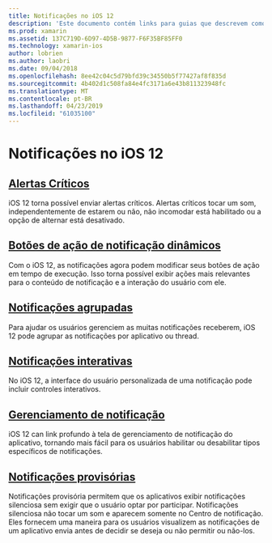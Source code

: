 ```yaml
---
title: Notificações no iOS 12
description: 'Este documento contém links para guias que descrevem como usar vários recursos relacionadas à notificação introduzidos no iOS 12: notificações provisória, agrupadas notificações, gerenciamento de notificação, notificações interativas, botões de ação de notificação dinâmico, e alertas críticos.'
ms.prod: xamarin
ms.assetid: 137C719D-6D97-4D5B-9877-F6F35BF85FF0
ms.technology: xamarin-ios
author: lobrien
ms.author: laobri
ms.date: 09/04/2018
ms.openlocfilehash: 8ee42c04c5d79bfd39c34550b5f77427af8f835d
ms.sourcegitcommit: 4b402d1c508fa84e4fc3171a6e43b811323948fc
ms.translationtype: MT
ms.contentlocale: pt-BR
ms.lasthandoff: 04/23/2019
ms.locfileid: "61035100"
---
```

# <a name="notifications-in-ios-12"></a>Notificações no iOS 12

## <a name="critical-alertscritical-alertsmd"></a>[Alertas Críticos](critical-alerts.md)

iOS 12 torna possível enviar alertas críticos. Alertas críticos tocar um som, independentemente de estarem ou não, não incomodar está habilitado ou a opção de alternar está desativado.

## <a name="dynamic-notification-action-buttonsdynamic-actionsmd"></a>[Botões de ação de notificação dinâmicos](dynamic-actions.md)

Com o iOS 12, as notificações agora podem modificar seus botões de ação em tempo de execução.
Isso torna possível exibir ações mais relevantes para o conteúdo de notificação e a interação do usuário com ele.

## <a name="grouped-notificationsgroupedmd"></a>[Notificações agrupadas](grouped.md)

Para ajudar os usuários gerenciem as muitas notificações receberem, iOS 12 pode agrupar as notificações por aplicativo ou thread.

## <a name="interactive-notificationsinteractivemd"></a>[Notificações interativas](interactive.md)

No iOS 12, a interface do usuário personalizada de uma notificação pode incluir controles interativos.

## <a name="notification-managementmanagementmd"></a>[Gerenciamento de notificação](management.md)

iOS 12 can link profundo à tela de gerenciamento de notificação do aplicativo, tornando mais fácil para os usuários habilitar ou desabilitar tipos específicos de notificações.

## <a name="provisional-notificationsprovisionalmd"></a>[Notificações provisórias](provisional.md)

Notificações provisória permitem que os aplicativos exibir notificações silenciosa sem exigir que o usuário optar por participar. Notificações silenciosa não tocar um som e aparecem somente no Centro de notificação. Eles fornecem uma maneira para os usuários visualizem as notificações de um aplicativo envia antes de decidir se deseja ou não permitir ou não-los.
